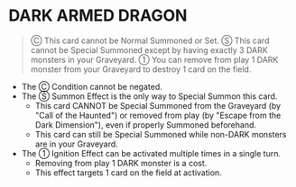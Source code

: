 # DARK ARMED DRAGON

> Ⓒ This card cannot be Normal Summoned or Set. Ⓢ This card cannot be Special Summoned except by having exactly 3 DARK monsters in your Graveyard. ① You can remove from play 1 DARK monster from your Graveyard to destroy 1 card on the field.

*   The Ⓒ Condition cannot be negated.
*   The Ⓢ Summon Effect is the only way to Special Summon this card.
    *   This card CANNOT be Special Summoned from the Graveyard (by "Call of the Haunted") or removed from play (by "Escape from the Dark Dimension"), even if properly Summoned beforehand.
    *   This card can still be Special Summoned while non-DARK monsters are in your Graveyard.
*   The ① Ignition Effect can be activated multiple times in a single turn.
    *   Removing from play 1 DARK monster is a cost.
    *   This effect targets 1 card on the field at activation.
